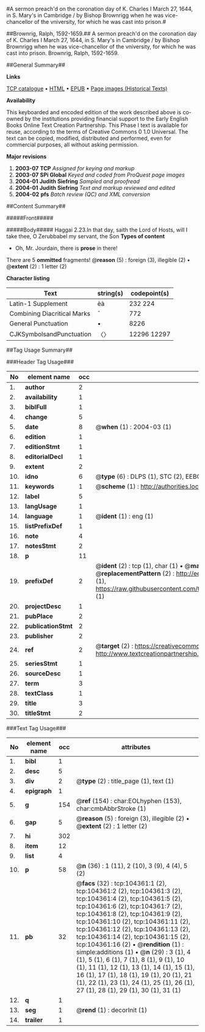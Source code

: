 #A sermon preach'd on the coronation day of K. Charles I March 27, 1644, in S. Mary's in Cambridge / by Bishop Brownrigg when he was vice-chancellor of the vniversity, for which he was cast into prison.#

##Brownrig, Ralph, 1592-1659.##
A sermon preach'd on the coronation day of K. Charles I March 27, 1644, in S. Mary's in Cambridge / by Bishop Brownrigg when he was vice-chancellor of the vniversity, for which he was cast into prison.
Brownrig, Ralph, 1592-1659.

##General Summary##

**Links**

[TCP catalogue](http://www.ota.ox.ac.uk/tcp/)  • 
[HTML](http://tei.it.ox.ac.uk/tcp/Texts-HTML/free/A29/A29910.html)  • 
[EPUB](http://tei.it.ox.ac.uk/tcp/Texts-EPUB/free/A29/A29910.epub) • 
[Page images (Historical Texts)](https://data.historicaltexts.jisc.ac.uk/view?pubId=eebo-15685387e&pageId=eebo-15685387e-104361-1)

**Availability**

This keyboarded and encoded edition of the
	       work described above is co-owned by the institutions
	       providing financial support to the Early English Books
	       Online Text Creation Partnership. This Phase I text is
	       available for reuse, according to the terms of Creative
	       Commons 0 1.0 Universal. The text can be copied,
	       modified, distributed and performed, even for
	       commercial purposes, all without asking permission.

**Major revisions**

1. __2003-07__ __TCP__ *Assigned for keying and markup*
1. __2003-07__ __SPi Global__ *Keyed and coded from ProQuest page images*
1. __2004-01__ __Judith Siefring__ *Sampled and proofread*
1. __2004-01__ __Judith Siefring__ *Text and markup reviewed and edited*
1. __2004-02__ __pfs__ *Batch review (QC) and XML conversion*

##Content Summary##

#####Front#####

#####Body#####
Haggai 2.23.In that day, saith the Lord of Hosts, will I take thee, O Zerubbabel my servant, the Son
**Types of content**

  * Oh, Mr. Jourdain, there is **prose** in there!

There are 5 **ommitted** fragments! 
 @__reason__ (5) : foreign (3), illegible (2)  •  @__extent__ (2) : 1 letter (2)

**Character listing**


|Text|string(s)|codepoint(s)|
|---|---|---|
|Latin-1 Supplement|èà|232 224|
|Combining             Diacritical Marks|̄|772|
|General Punctuation|•|8226|
|CJKSymbolsandPunctuation|〈〉|12296 12297|

##Tag Usage Summary##

###Header Tag Usage###

|No|element name|occ|attributes|
|---|---|---|---|
|1.|__author__|2||
|2.|__availability__|1||
|3.|__biblFull__|1||
|4.|__change__|5||
|5.|__date__|8| @__when__ (1) : 2004-03 (1)|
|6.|__edition__|1||
|7.|__editionStmt__|1||
|8.|__editorialDecl__|1||
|9.|__extent__|2||
|10.|__idno__|6| @__type__ (6) : DLPS (1), STC (2), EEBO-CITATION (1), OCLC (1), VID (1)|
|11.|__keywords__|1| @__scheme__ (1) : http://authorities.loc.gov/ (1)|
|12.|__label__|5||
|13.|__langUsage__|1||
|14.|__language__|1| @__ident__ (1) : eng (1)|
|15.|__listPrefixDef__|1||
|16.|__note__|4||
|17.|__notesStmt__|2||
|18.|__p__|11||
|19.|__prefixDef__|2| @__ident__ (2) : tcp (1), char (1)  •  @__matchPattern__ (2) : ([0-9\-]+):([0-9IVX]+) (1), (.+) (1)  •  @__replacementPattern__ (2) : http://eebo.chadwyck.com/downloadtiff?vid=$1&page=$2 (1), https://raw.githubusercontent.com/textcreationpartnership/Texts/master/tcpchars.xml#$1 (1)|
|20.|__projectDesc__|1||
|21.|__pubPlace__|2||
|22.|__publicationStmt__|2||
|23.|__publisher__|2||
|24.|__ref__|2| @__target__ (2) : https://creativecommons.org/publicdomain/zero/1.0/ (1), http://www.textcreationpartnership.org/docs/. (1)|
|25.|__seriesStmt__|1||
|26.|__sourceDesc__|1||
|27.|__term__|3||
|28.|__textClass__|1||
|29.|__title__|3||
|30.|__titleStmt__|2||


###Text Tag Usage###

|No|element name|occ|attributes|
|---|---|---|---|
|1.|__bibl__|1||
|2.|__desc__|5||
|3.|__div__|2| @__type__ (2) : title_page (1), text (1)|
|4.|__epigraph__|1||
|5.|__g__|154| @__ref__ (154) : char:EOLhyphen (153), char:cmbAbbrStroke (1)|
|6.|__gap__|5| @__reason__ (5) : foreign (3), illegible (2)  •  @__extent__ (2) : 1 letter (2)|
|7.|__hi__|302||
|8.|__item__|12||
|9.|__list__|4||
|10.|__p__|58| @__n__ (36) : 1 (11), 2 (10), 3 (9), 4 (4), 5 (2)|
|11.|__pb__|32| @__facs__ (32) : tcp:104361:1 (2), tcp:104361:2 (2), tcp:104361:3 (2), tcp:104361:4 (2), tcp:104361:5 (2), tcp:104361:6 (2), tcp:104361:7 (2), tcp:104361:8 (2), tcp:104361:9 (2), tcp:104361:10 (2), tcp:104361:11 (2), tcp:104361:12 (2), tcp:104361:13 (2), tcp:104361:14 (2), tcp:104361:15 (2), tcp:104361:16 (2)  •  @__rendition__ (1) : simple:additions (1)  •  @__n__ (29) : 3 (1), 4 (1), 5 (1), 6 (1), 7 (1), 8 (1), 9 (1), 10 (1), 11 (1), 12 (1), 13 (1), 14 (1), 15 (1), 16 (1), 17 (1), 18 (1), 19 (1), 20 (1), 21 (1), 22 (1), 23 (1), 24 (1), 25 (1), 26 (1), 27 (1), 28 (1), 29 (1), 30 (1), 31 (1)|
|12.|__q__|1||
|13.|__seg__|1| @__rend__ (1) : decorInit (1)|
|14.|__trailer__|1||
